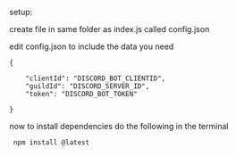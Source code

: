 setup:

create file in same folder as index.js called config.json

edit config.json to include the data you need

```
{
	
    "clientId": "DISCORD_BOT_CLIENTID",
    "guildId": "DISCORD_SERVER_ID",
    "token": "DISCORD_BOT_TOKEN"

}
```

now to install dependencies
 do the following in the terminal
```
 npm install @latest
```